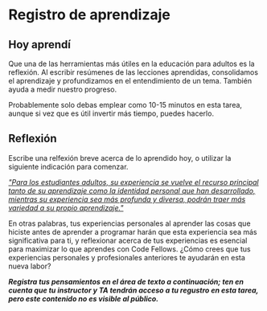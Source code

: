 ﻿# Registro de aprendizaje

## Hoy aprendí

Que una de las herramientas más útiles en la educación para adultos es la reflexión. Al escribir resúmenes de las lecciones aprendidas, consolidamos el aprendizaje y profundizamos en el entendimiento de un tema. También ayuda a medir nuestro progreso.

Probablemente solo debas emplear como 10-15 minutos en esta tarea, aunque si vez que es útil invertir más tiempo, puedes hacerlo.

## Reflexión

Escribe una relfexión breve acerca de lo aprendido hoy, o utilizar la siguiente indicación para comenzar.

[*"Para los estudiantes adultos, su experiencia se vuelve el recurso principal tanto de su aprendizaje como la identidad personal que han desarrollado, mientras su experiencia sea más profunda y diversa, podrán traer más variedad a su propio aprendizaje."*](https://elearningindustry.com/pedagogy-vs-andragogy-in-elearning-can-you-tell-the-difference)

En otras palabras, tus experiencias personales al aprender las cosas que hiciste antes de aprender a programar harán que esta experiencia sea más significativa para ti, y reflexionar acerca de tus experiencias es esencial para maximizar lo que aprendes con Code Fellows. ¿Cómo crees que tus experiencias personales y profesionales anteriores te ayudarán en esta nueva labor?

***Registra tus pensamientos en el área de texto a continuación; ten en cuenta que tu instructor y TA tendrán acceso a tu regustro en esta tarea, pero este contenido no es visible al público.***
